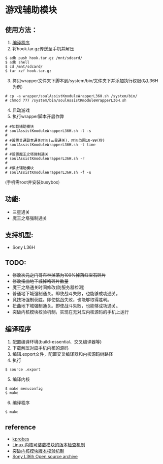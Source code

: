 # 游戏辅助模块

## 使用方法：
1. [编译程序](#compile)
2. 将hook.tar.gz传送至手机并解压
```
$ adb push hook.tar.gz /mnt/sdcard/
$ adb shell
$ cd /mnt/sdcard/
$ tar xzf hook.tar.gz
```
3. 拷贝wrapper文件夹下脚本到/system/bin/文件夹下并添加执行权限(以L36H为例)
```
# cp -a wrapper/soulAssistKmoduleWrapperL36H.sh /system/bin/
# chmod 777 /system/bin/soulAssistKmoduleWrapperL36H.sh
```
4. 启动游戏
5. 执行wrapper脚本开启作弊
```
# #加载辅助模块
# soulAssistKmoduleWrapperL36H.sh -l -s
# 
# #设置普通副本通关时间(三星通关)，时间范围10-99(秒)
# soulAssistKmoduleWrapperL36H.sh -t time
# 
# #设置魔王之塔强制通关
# soulAssistKmoduleWrapperL36H.sh -r
# 
# #停止辅助模块
# soulAssistKmoduleWrapperL36H.sh -f -u
```
(手机需root并安装busybox)

## 功能:
* 三星通关
* 魔王之塔强制通关

## 支持机型:
* Sony L36H

## TODO:
* ~~修改次元之门哥布林掉落为100%掉落红宝石碎片~~
* ~~修改扭曲地下城掉咯碎片数量~~
* 魔王之塔通关时间修改(防服务器检测)
* 普通地下城强制通关。即使战斗失败，也能够成功通关。
* 竞技场强制获胜。即使挑战失败，也能够取得胜利。
* 扭曲地下城强制通关。即使战斗失败，也能够成功通关。
* 突破内核模块校验机制，实现在无对应内核源码的手机上运行

<span id="compile"> </span>
## 编译程序
1. 配置编译环境(build-essential、交叉编译器等)
2. 下载解压对应手机内核的源码
3. 编辑.export文件，配置交叉编译器和内核源码树路径
4. 执行  
```
$ source .export
```
5. 编译内核
```
$ make menuconfig
$ make
```
6. 编译程序
```
$ make
```

## reference
* [kprobes](http://lxr.linux.no/linux+v3.8.2/Documentation/kprobes.txt)  
* [Linux 内核可装载模块的版本检查机制](http://www.ibm.com/developerworks/cn/linux/l-cn-kernelmodules/index.html)  
* [突破内核模块版本校验机制](https://yq.aliyun.com/articles/1724)  
* [Sony L36h Open source archive](http://developer.sonymobile.com/downloads/xperia-open-source-archives/open-source-archive-for-build-10-5-1-a-0-292/)
